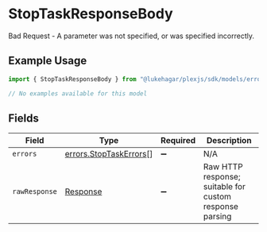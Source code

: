 # StopTaskResponseBody

Bad Request - A parameter was not specified, or was specified incorrectly.

## Example Usage

```typescript
import { StopTaskResponseBody } from "@lukehagar/plexjs/sdk/models/errors";

// No examples available for this model
```

## Fields

| Field                                                                   | Type                                                                    | Required                                                                | Description                                                             |
| ----------------------------------------------------------------------- | ----------------------------------------------------------------------- | ----------------------------------------------------------------------- | ----------------------------------------------------------------------- |
| `errors`                                                                | [errors.StopTaskErrors](../../../sdk/models/errors/stoptaskerrors.md)[] | :heavy_minus_sign:                                                      | N/A                                                                     |
| `rawResponse`                                                           | [Response](https://developer.mozilla.org/en-US/docs/Web/API/Response)   | :heavy_minus_sign:                                                      | Raw HTTP response; suitable for custom response parsing                 |